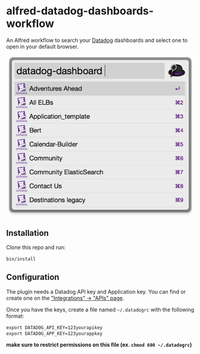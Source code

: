 # alfred-datadog-dashboards-workflow

An Alfred workflow to search your [Datadog](https://www.datadoghq.com) dashboards and select one to open in your default browser.

![screenshot of alfred-datadog-dashboards-workflow](docs/screenshot.png)

## Installation

Clone this repo and run:

```
bin/install
```

## Configuration

The plugin needs a Datadog API key and Application key. You can find or create one on the ["Integrations" -> "APIs" page](https://app.datadoghq.com/account/settings#api).

Once you have the keys, create a file named `~/.datadogrc` with the following format:

```
export DATADOG_API_KEY=123yourapikey
export DATADOG_APP_KEY=123yourappkey
```

**make sure to restrict permissions on this file (ex. `chmod 600 ~/.datadogrc`)**
